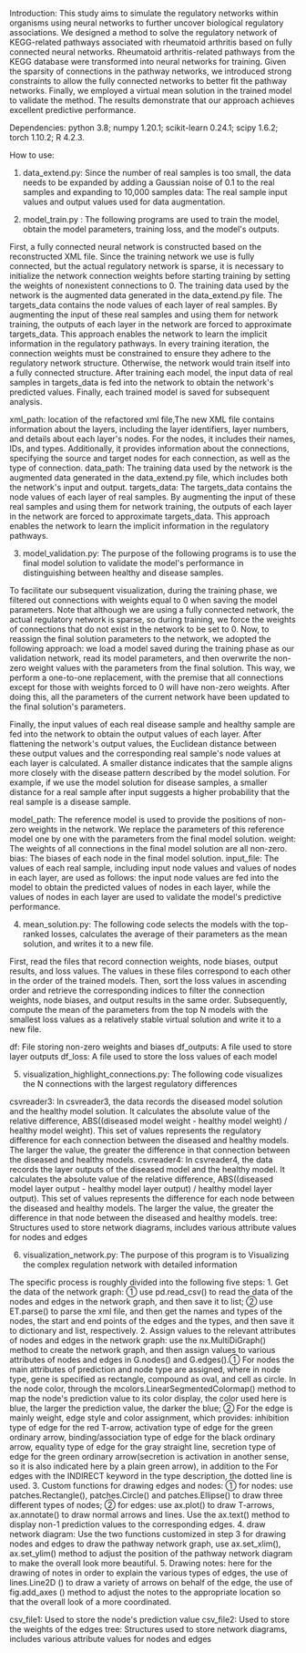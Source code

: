 Introduction:
This study aims to simulate the regulatory networks within organisms using neural networks to further uncover biological regulatory associations. 
We designed a method to solve the regulatory network of KEGG-related pathways associated with rheumatoid arthritis based on fully connected neural networks. 
Rheumatoid arthritis-related pathways from the KEGG database were transformed into neural networks for training. 
Given the sparsity of connections in the pathway networks, we introduced strong constraints to allow the fully connected networks to better fit the pathway networks. 
Finally, we employed a virtual mean solution in the trained model to validate the method. The results demonstrate that our approach achieves excellent predictive performance.

Dependencies:
python 3.8;
numpy 1.20.1;
scikit-learn 0.24.1;
scipy 1.6.2;
torch 1.10.2;
R 4.2.3.

How to use:

1. data_extend.py:
Since the number of real samples is too small, the data needs to be expanded by adding a Gaussian noise of 0.1 to the real samples and expanding to 10,000 samples
data: The real sample input values and output values used for data augmentation.


2. model_train.py :
The following programs are used to train the model, obtain the model parameters, training loss, and the model's outputs.

First, a fully connected neural network is constructed based on the reconstructed XML file. Since the training network we use is fully connected,
but the actual regulatory network is sparse, it is necessary to initialize the network connection weights before starting training by setting the weights of nonexistent connections to 0. 
The training data used by the network is the augmented data generated in the data_extend.py file.
The targets_data contains the node values of each layer of real samples. By augmenting the input of these real samples and using them for network training, the outputs of each layer in the network are forced to approximate targets_data.
This approach enables the network to learn the implicit information in the regulatory pathways.
In every training iteration, the connection weights must be constrained to ensure they adhere to the regulatory network structure. Otherwise, the network would train itself into a fully connected structure.
After training each model, the input data of real samples in targets_data is fed into the network to obtain the network's predicted values. Finally, each trained model is saved for subsequent analysis.

xml_path: location of the refactored xml file,The new XML file contains information about the layers, including the layer identifiers, layer numbers, and details about each layer's nodes. 
For the nodes, it includes their names, IDs, and types. Additionally, it provides information about the connections, specifying the source and target nodes for each connection, as well as the type of connection.
data_path: The training data used by the network is the augmented data generated in the data_extend.py file, which includes both the network's input and output.
targets_data: The targets_data contains the node values of each layer of real samples. By augmenting the input of these real samples and using them for network training, the outputs of each layer in the network are forced to approximate targets_data. 
This approach enables the network to learn the implicit information in the regulatory pathways.


3. model_validation.py:
The purpose of the following programs is to use the final model solution to validate the model's performance in distinguishing between healthy and disease samples.

To facilitate our subsequent visualization, during the training phase, we filtered out connections with weights equal to 0 when saving the model parameters. 
Note that although we are using a fully connected network, the actual regulatory network is sparse, so during training, 
we force the weights of connections that do not exist in the network to be set to 0. Now, to reassign the final solution parameters to the network, 
we adopted the following approach: we load a model saved during the training phase as our validation network, read its model parameters, 
and then overwrite the non-zero weight values with the parameters from the final solution. This way, we perform a one-to-one replacement, 
with the premise that all connections except for those with weights forced to 0 will have non-zero weights.
 After doing this, all the parameters of the current network have been updated to the final solution's parameters.

Finally, the input values of each real disease sample and healthy sample are fed into the network to obtain the output values of each layer. 
After flattening the network's output values, the Euclidean distance between these output values and the corresponding real sample's node values at each layer is calculated.
A smaller distance indicates that the sample aligns more closely with the disease pattern described by the model solution. 
For example, if we use the model solution for disease samples, a smaller distance for a real sample after input suggests a higher probability that the real sample is a disease sample.

model_path: The reference model is used to provide the positions of non-zero weights in the network. We replace the parameters of this reference model one by one with the parameters from the final model solution.
weight: The weights of all connections in the final model solution are all non-zero.
bias: The biases of each node in the final model solution.
input_file: The values of each real sample, including input node values and values of nodes in each layer, are used as follows: the input node values are fed into the model to obtain the predicted values of nodes in each layer, while the values of nodes in each layer are used to validate the model's predictive performance.


4. mean_solution.py:
The following code selects the models with the top-ranked losses, calculates the average of their parameters as the mean solution, and writes it to a new file.

First, read the files that record connection weights, node biases, output results, and loss values. The values in these files correspond to each other in the order of the trained models. 
Then, sort the loss values in ascending order and retrieve the corresponding indices to filter the connection weights, node biases, and output results in the same order. 
Subsequently, compute the mean of the parameters from the top N models with the smallest loss values as a relatively stable virtual solution and write it to a new file.

df: File storing non-zero weights and biases
df_outputs: A file used to store layer outputs
df_loss: A file used to store the loss values of each model


5. visualization_highlight_connections.py:
The following code visualizes the N connections with the largest regulatory differences

csvreader3: In csvreader3, the data records the diseased model solution and the healthy model solution.
        It calculates the absolute value of the relative difference, ABS((diseased model weight - healthy model weight) / healthy model weight).
        This set of values represents the regulatory difference for each connection between the diseased and healthy models.
        The larger the value, the greater the difference in that connection between the diseased and healthy models.
csvreader4: In csvreader4, the data records the layer outputs of the diseased model and the healthy model.
        It calculates the absolute value of the relative difference, ABS((diseased model layer output - healthy model layer output) / healthy model layer output).
        This set of values represents the difference for each node between the diseased and healthy models.
        The larger the value, the greater the difference in that node between the diseased and healthy models.
tree: Structures used to store network diagrams, includes various attribute values for nodes and edges


6. visualization_network.py:
The purpose of this program is to Visualizing the complex regulation network with detailed information

The specific process is roughly divided into the following five steps:
    1. Get the data of the network graph: ① use pd.read_csv() to read the data of the nodes and edges in the network graph,
and then save it to list; ② use ET.parse() to parse the xml file, and then get the names and types of the nodes, the start and 
end points of the edges and the types, and then save it to dictionary and list, respectively.
    2. Assign values to the relevant attributes of nodes and edges in the network graph: use the nx.MultiDiGraph() method to 
create the network graph, and then assign values to various attributes of nodes and edges in G.nodes() and G.edges().① For nodes 
the main attributes of prediction and node type are assigned, where in node type, gene is specified as rectangle, compound as 
oval, and cell as circle. In the node color, through the mcolors.LinearSegmentedColormap() method to map the node's prediction 
value to its color display, the color used here is blue, the larger the prediction value, the darker the blue; ② For the edge is 
mainly weight, edge style and color assignment, which provides: inhibition type of edge for the red T-arrow, activation type of 
edge for the green ordinary arrow, binding/association type of edge for the black ordinary arrow, equality type of edge for the 
gray straight line, secretion type of edge for the green ordinary arrow(secretion is activation in another sense, so it is also 
indicated here by a plain green arrow), in addition to the For edges with the INDIRECT keyword in the type description, 
the dotted line is used.
    3. Custom functions for drawing edges and nodes: ① for nodes: use patches.Rectangle(), patches.Circle() and patches.Ellipse() to 
draw three different types of nodes; ② for edges: use ax.plot() to draw T-arrows, ax.annotate() to draw normal arrows and lines. 
Use the ax.text() method to display non-1 prediction values to the corresponding edges.
    4. draw network diagram: Use the two functions customized in step 3 for drawing nodes and edges to draw the pathway network 
graph, use ax.set_xlim(), ax.set_ylim() method to adjust the position of the pathway network diagram to make the overall look more beautiful.
    5. Drawing notes: here for the drawing of notes in order to explain the various types of edges, the use of lines.Line2D () to draw 
a variety of arrows on behalf of the edge, the use of fig.add_axes () method to adjust the notes to the appropriate location so that 
the overall look of a more coordinated.

csv_file1: Used to store the node's prediction value
csv_file2: Used to store the weights of the edges
tree: Structures used to store network diagrams, includes various attribute values for nodes and edges



